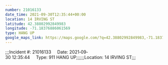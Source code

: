 ```yaml
---
number: 21016133
date_time: 2021-09-30T12:35:44+00:00
location: 14 IRVING ST
latitude: 42.38802992849983
longitude: -71.18376886061569
type: HANG UP
google_maps_link: https://maps.google.com/?q=42.38802992849983,-71.18376886061569
---
```


;;;Incident #: 21016133     Date: 2021‐09‐30 12:35:44     Type: 911 HANG UP;;;;;;Location: 14 IRVING ST;;;
